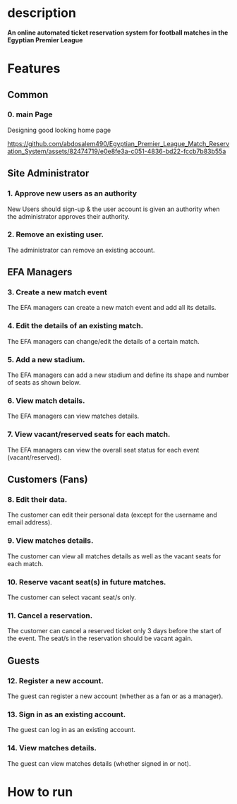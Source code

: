 # description
**An online automated ticket reservation system for football matches in the Egyptian Premier League**

# Features
## Common
### 0. main Page
Designing good looking home page

https://github.com/abdosalem490/Egyptian_Premier_League_Match_Reservation_System/assets/82474719/e0e8fe3a-c051-4836-bd22-fccb7b83b55a

## Site Administrator
### 1. Approve new users as an authority
New Users should sign-up & the user account is given
an authority when the administrator approves their
authority.

### 2. Remove an existing user.
The administrator can remove an existing account.

## EFA Managers
### 3. Create a new match event
The EFA managers can create a new match event and
add all its details.

### 4. Edit the details of an existing match.
The EFA managers can change/edit the details of a
certain match.

### 5. Add a new stadium.
The EFA managers can add a new stadium and define
its shape and number of seats as shown below.


### 6. View match details.
The EFA managers can view matches details.

### 7. View vacant/reserved seats for each match.
The EFA managers can view the overall seat status for
each event (vacant/reserved).

## Customers (Fans)
### 8. Edit their data.
The customer can edit their personal data (except for
the username and email address).

### 9. View matches details.
The customer can view all matches details as well as
the vacant seats for each match.

### 10. Reserve vacant seat(s) in future matches.
The customer can select vacant seat/s only.

### 11. Cancel a reservation.
The customer can cancel a reserved ticket only 3 days
before the start of the event.
The seat/s in the reservation should be vacant again.

## Guests
### 12. Register a new account.
The guest can register a new account (whether as a
fan or as a manager).

### 13. Sign in as an existing account.
The guest can log in as an existing account.

### 14. View matches details.
The guest can view matches details (whether signed in
or not).


# How to run